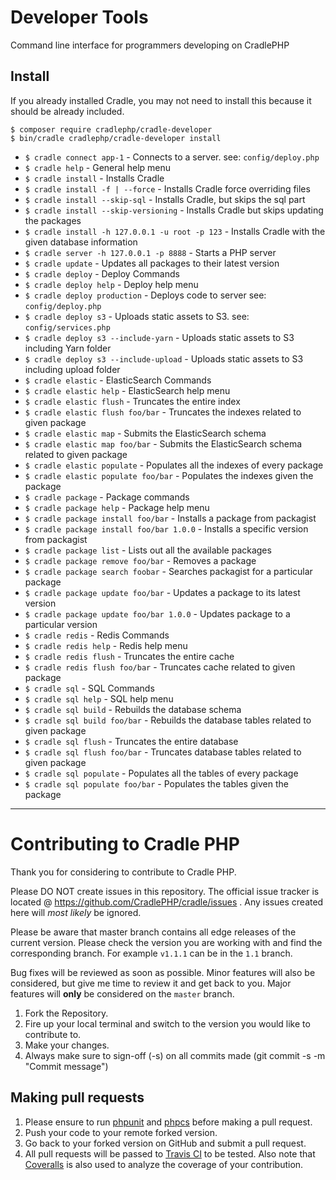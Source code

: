 # Developer Tools

Command line interface for programmers developing on CradlePHP

## Install

If you already installed Cradle, you may not need to install this because it
should be already included.

```
$ composer require cradlephp/cradle-developer
$ bin/cradle cradlephp/cradle-developer install
```

 - `$ cradle connect app-1` - Connects to a server. see: `config/deploy.php`
 - `$ cradle help` - General help menu
 - `$ cradle install` - Installs Cradle
 - `$ cradle install -f | --force` - Installs Cradle force overriding files
 - `$ cradle install --skip-sql` - Installs Cradle, but skips the sql part
 - `$ cradle install --skip-versioning` - Installs Cradle but skips updating the packages
 - `$ cradle install -h 127.0.0.1 -u root -p 123` - Installs Cradle with the given database information
 - `$ cradle server -h 127.0.0.1 -p 8888` - Starts a PHP server
 - `$ cradle update` - Updates all packages to their latest version
 - `$ cradle deploy` - Deploy Commands
 - `$ cradle deploy help` - Deploy help menu
 - `$ cradle deploy production` - Deploys code to server see: `config/deploy.php`
 - `$ cradle deploy s3` - Uploads static assets to S3. see: `config/services.php`
 - `$ cradle deploy s3 --include-yarn` - Uploads static assets to S3 including Yarn folder
 - `$ cradle deploy s3 --include-upload` - Uploads static assets to S3 including upload folder
 - `$ cradle elastic` - ElasticSearch Commands
 - `$ cradle elastic help` - ElasticSearch help menu
 - `$ cradle elastic flush` - Truncates the entire index
 - `$ cradle elastic flush foo/bar` - Truncates the indexes related to given package
 - `$ cradle elastic map` - Submits the ElasticSearch schema
 - `$ cradle elastic map foo/bar` - Submits the ElasticSearch schema related to given package
 - `$ cradle elastic populate` - Populates all the indexes of every package
 - `$ cradle elastic populate foo/bar` - Populates the indexes given the package
 - `$ cradle package` - Package commands
 - `$ cradle package help` - Package help menu
 - `$ cradle package install foo/bar` - Installs a package from packagist
 - `$ cradle package install foo/bar 1.0.0` - Installs a specific version from packagist
 - `$ cradle package list` - Lists out all the available packages
 - `$ cradle package remove foo/bar` - Removes a package
 - `$ cradle package search foobar` - Searches packagist for a particular package
 - `$ cradle package update foo/bar` - Updates a package to its latest version
 - `$ cradle package update foo/bar 1.0.0` - Updates package to a particular version
 - `$ cradle redis` - Redis Commands
 - `$ cradle redis help` - Redis help menu
 - `$ cradle redis flush` - Truncates the entire cache
 - `$ cradle redis flush foo/bar` - Truncates cache related to given package
 - `$ cradle sql` - SQL Commands
 - `$ cradle sql help` - SQL help menu
 - `$ cradle sql build` - Rebuilds the database schema
 - `$ cradle sql build foo/bar` - Rebuilds the database tables related to given package
 - `$ cradle sql flush` - Truncates the entire database
 - `$ cradle sql flush foo/bar` - Truncates database tables related to given package
 - `$ cradle sql populate` - Populates all the tables of every package
 - `$ cradle sql populate foo/bar` - Populates the tables given the package

 ----

 <a name="contributing"></a>
 # Contributing to Cradle PHP

 Thank you for considering to contribute to Cradle PHP.

 Please DO NOT create issues in this repository. The official issue tracker is located @ https://github.com/CradlePHP/cradle/issues . Any issues created here will *most likely* be ignored.

 Please be aware that master branch contains all edge releases of the current version. Please check the version you are working with and find the corresponding branch. For example `v1.1.1` can be in the `1.1` branch.

 Bug fixes will be reviewed as soon as possible. Minor features will also be considered, but give me time to review it and get back to you. Major features will **only** be considered on the `master` branch.

 1. Fork the Repository.
 2. Fire up your local terminal and switch to the version you would like to
 contribute to.
 3. Make your changes.
 4. Always make sure to sign-off (-s) on all commits made (git commit -s -m "Commit message")

 ## Making pull requests

 1. Please ensure to run [phpunit](https://phpunit.de/) and
 [phpcs](https://github.com/squizlabs/PHP_CodeSniffer) before making a pull request.
 2. Push your code to your remote forked version.
 3. Go back to your forked version on GitHub and submit a pull request.
 4. All pull requests will be passed to [Travis CI](https://travis-ci.org/CradlePHP/cradle-developer) to be tested. Also note that [Coveralls](https://coveralls.io/github/CradlePHP/cradle-developer) is also used to analyze the coverage of your contribution.
